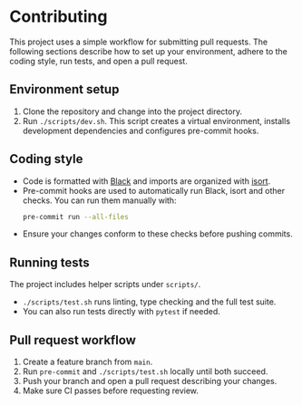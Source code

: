 # Contributing

This project uses a simple workflow for submitting pull requests. The following sections describe how to set up your environment, adhere to the coding style, run tests, and open a pull request.

## Environment setup

1. Clone the repository and change into the project directory.
2. Run `./scripts/dev.sh`. This script creates a virtual environment, installs development dependencies and configures pre-commit hooks.

## Coding style

- Code is formatted with [Black](https://black.readthedocs.io/en/stable/) and imports are organized with [isort](https://pycqa.github.io/isort/).
- Pre-commit hooks are used to automatically run Black, isort and other checks. You can run them manually with:
  ```bash
  pre-commit run --all-files
  ```
- Ensure your changes conform to these checks before pushing commits.

## Running tests

The project includes helper scripts under `scripts/`.

- `./scripts/test.sh` runs linting, type checking and the full test suite.
- You can also run tests directly with `pytest` if needed.

## Pull request workflow

1. Create a feature branch from `main`.
2. Run `pre-commit` and `./scripts/test.sh` locally until both succeed.
3. Push your branch and open a pull request describing your changes.
4. Make sure CI passes before requesting review.

